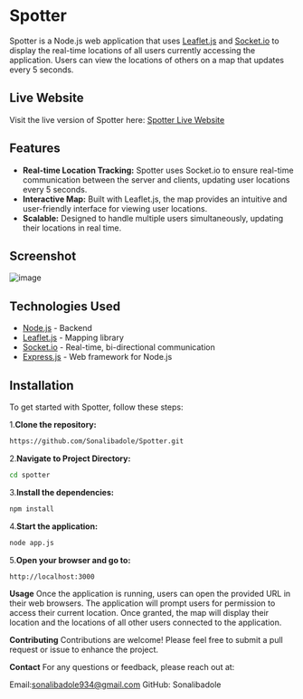 # Spotter

Spotter is a Node.js web application that uses [Leaflet.js](https://leafletjs.com/) and [Socket.io](https://socket.io/) to display the real-time locations of all users currently accessing the application. Users can view the locations of others on a map that updates every 5 seconds.

## Live Website

Visit the live version of Spotter here: [Spotter Live Website](https://spotter-ikt4.onrender.com)

## Features

- **Real-time Location Tracking:** Spotter uses Socket.io to ensure real-time communication between the server and clients, updating user locations every 5 seconds.
- **Interactive Map:** Built with Leaflet.js, the map provides an intuitive and user-friendly interface for viewing user locations.
- **Scalable:** Designed to handle multiple users simultaneously, updating their locations in real time.

## Screenshot

![image](https://github.com/user-attachments/assets/450739c5-7368-458f-8290-40dc707f3ffd)

## Technologies Used

- [Node.js](https://nodejs.org/en/) - Backend
- [Leaflet.js](https://leafletjs.com/) - Mapping library
- [Socket.io](https://socket.io/) - Real-time, bi-directional communication
- [Express.js](https://expressjs.com/) - Web framework for Node.js

## Installation

To get started with Spotter, follow these steps:

1.**Clone the repository:**

```bash
https://github.com/Sonalibadole/Spotter.git
```

2.**Navigate to Project Directory:**

```bash
cd spotter
```

3.**Install the dependencies:**

```bash
npm install
```

4.**Start the application:**

```bash
node app.js
```

5.**Open your browser and go to:**

```
http://localhost:3000
```

**Usage**
Once the application is running, users can open the provided URL in their web browsers. The application will prompt users for permission to access their current location. Once granted, the map will display their location and the locations of all other users connected to the application.

**Contributing**
Contributions are welcome! Please feel free to submit a pull request or issue to enhance the project.

**Contact**
For any questions or feedback, please reach out at:

Email:sonalibadole934@gmail.com
GitHub: Sonalibadole
